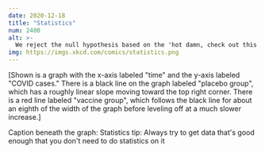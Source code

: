 ```yaml
---
date: 2020-12-18
title: "Statistics"
num: 2400
alt: >-
  We reject the null hypothesis based on the 'hot damn, check out this chart' test.
img: https://imgs.xkcd.com/comics/statistics.png
---
```

[Shown is a graph with the x-axis labeled "time" and the y-axis labeled "COVID cases." There is a black line on the graph labeled "placebo group", which has a roughly linear slope moving toward the top right corner. There is a red line labeled "vaccine group", which follows the black line for about an eighth of the width of the graph before leveling off at a much slower increase.]

Caption beneath the graph: Statistics tip: Always try to get data that's good enough that you don't need to do statistics on it